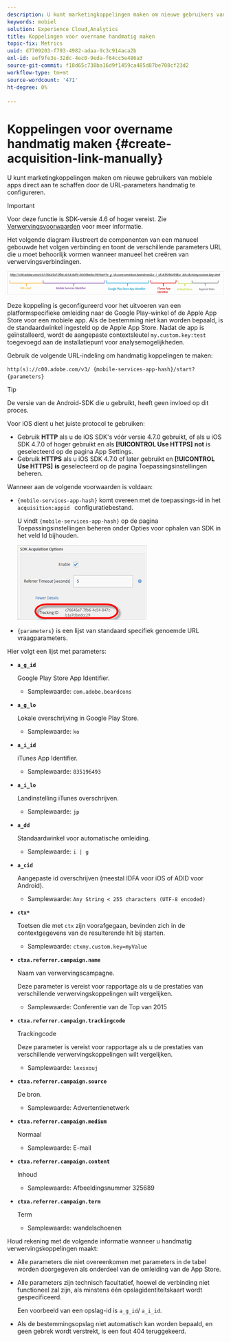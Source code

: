 ```yaml
---
description: U kunt marketingkoppelingen maken om nieuwe gebruikers van mobiele apps direct aan te schaffen door de URL-parameters handmatig te configureren.
keywords: mobiel
solution: Experience Cloud,Analytics
title: Koppelingen voor overname handmatig maken
topic-fix: Metrics
uuid: d7709203-f793-4982-adaa-9c3c914aca2b
exl-id: aef9fe3e-32dc-4ec0-9eda-f64cc5e486a3
source-git-commit: f18d65c738ba16d9f1459ca485d87be708cf23d2
workflow-type: tm+mt
source-wordcount: '471'
ht-degree: 0%

---
```


# Koppelingen voor overname handmatig maken {#create-acquisition-link-manually}

U kunt marketingkoppelingen maken om nieuwe gebruikers van mobiele apps direct aan te schaffen door de URL-parameters handmatig te configureren.

>[!IMPORTANT]
>
>Voor deze functie is SDK-versie 4.6 of hoger vereist. Zie [Verwervingsvoorwaarden](/help/using/acquisition-main/c-acquisition-prerequisites.md) voor meer informatie.

Het volgende diagram illustreert de componenten van een manueel gebouwde het volgen verbinding en toont de verschillende parameters URL die u moet behoorlijk vormen wanneer manueel het creëren van verwervingsverbindingen.

![](assets/acquisition_url.png)

Deze koppeling is geconfigureerd voor het uitvoeren van een platformspecifieke omleiding naar de Google Play-winkel of de Apple App Store voor een mobiele app. Als de bestemming niet kan worden bepaald, is de standaardwinkel ingesteld op de Apple App Store. Nadat de app is geïnstalleerd, wordt de aangepaste contextsleutel `my.custom.key:test` toegevoegd aan de installatiepunt voor analysemogelijkheden.

Gebruik de volgende URL-indeling om handmatig koppelingen te maken:

`http(s)://c00.adobe.com/v3/ {mobile-services-app-hash}/start? {parameters}`

>[!TIP]
>
>De versie van de Android-SDK die u gebruikt, heeft geen invloed op dit proces.

Voor iOS dient u het juiste protocol te gebruiken:

* Gebruik **HTTP** als u de iOS SDK&#39;s vóór versie 4.7.0 gebruikt, of als u iOS SDK 4.7.0 of hoger gebruikt en als **[!UICONTROL Use HTTPS]** **not** is geselecteerd op de pagina App Settings.
* Gebruik **HTTPS** als u iOS SDK 4.7.0 of later gebruikt en **[!UICONTROL Use HTTPS]** **is** geselecteerd op de pagina Toepassingsinstellingen beheren.

Wanneer aan de volgende voorwaarden is voldaan:

* `{mobile-services-app-hash}` komt overeen met de toepassings-id in het  `acquisition:appid ` configuratiebestand.

   U vindt `{mobile-services-app-hash}` op de pagina Toepassingsinstellingen beheren onder Opties voor ophalen van SDK in het veld Id bijhouden.

   ![](assets/tracking-id.png)

* `{parameters}` is een lijst van standaard specifiek genoemde URL vraagparameters.

Hier volgt een lijst met parameters:

* **`a_g_id`**

   Google Play Store App Identifier.

   * Samplewaarde: `com.adobe.beardcons`

* **`a_g_lo`**

   Lokale overschrijving in Google Play Store.

   * Samplewaarde: `ko`

* **`a_i_id`**

   iTunes App Identifier.

   * Samplewaarde: `835196493`

* **`a_i_lo`**

   Landinstelling iTunes overschrijven.

   * Samplewaarde: `jp`

* **`a_dd`**

   Standaardwinkel voor automatische omleiding.

   * Samplewaarde: `i | g`

* **`a_cid`**

   Aangepaste id overschrijven (meestal IDFA voor iOS of ADID voor Android).

   * Samplewaarde: `Any String < 255 characters (UTF-8 encoded)`

* **`ctx*`**

   Toetsen die met `ctx` zijn voorafgegaan, bevinden zich in de contextgegevens van de resulterende hit bij starten.

   * Samplewaarde: `ctxmy.custom.key=myValue`

* **`ctxa.referrer.campaign.name`**

   Naam van verwervingscampagne.

   Deze parameter is vereist voor rapportage als u de prestaties van verschillende verwervingskoppelingen wilt vergelijken.

   * Samplewaarde: Conferentie van de Top van 2015

* **`ctxa.referrer.campaign.trackingcode`**

   Trackingcode

   Deze parameter is vereist voor rapportage als u de prestaties van verschillende verwervingskoppelingen wilt vergelijken.

   * Samplewaarde: `lexsxouj`

* **`ctxa.referrer.campaign.source`**

   De bron.

   * Samplewaarde: Advertentienetwerk

* **`ctxa.referrer.campaign.medium`**

   Normaal

   * Samplewaarde: E-mail

* **`ctxa.referrer.campaign.content`**

   Inhoud

   * Samplewaarde: Afbeeldingsnummer 325689

* **`ctxa.referrer.campaign.term`**

   Term

   * Samplewaarde: wandelschoenen


Houd rekening met de volgende informatie wanneer u handmatig verwervingskoppelingen maakt:

* Alle parameters die niet overeenkomen met parameters in de tabel worden doorgegeven als onderdeel van de omleiding van de App Store.
* Alle parameters zijn technisch facultatief, hoewel de verbinding niet functioneel zal zijn, als minstens één opslagidentiteitskaart wordt gespecificeerd.

   Een voorbeeld van een opslag-id is `a_g_id`/ `a_i_id`.

* Als de bestemmingsopslag niet automatisch kan worden bepaald, en geen gebrek wordt verstrekt, is een fout 404 teruggekeerd.
